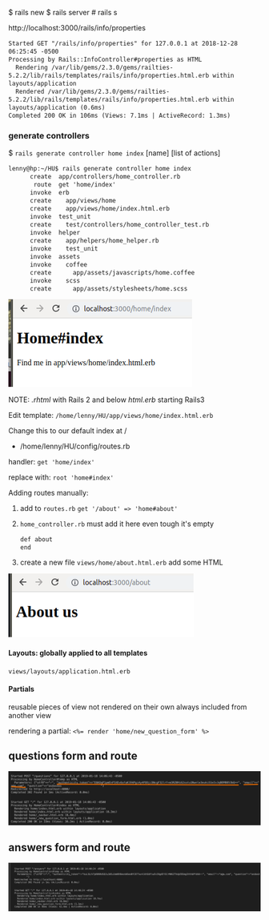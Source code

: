 $ rails new <project>
$ rails server      # rails s


http://localhost:3000/rails/info/properties


```
Started GET "/rails/info/properties" for 127.0.0.1 at 2018-12-28 06:25:45 -0500
Processing by Rails::InfoController#properties as HTML
  Rendering /var/lib/gems/2.3.0/gems/railties-5.2.2/lib/rails/templates/rails/info/properties.html.erb within layouts/application
  Rendered /var/lib/gems/2.3.0/gems/railties-5.2.2/lib/rails/templates/rails/info/properties.html.erb within layouts/application (0.6ms)
Completed 200 OK in 106ms (Views: 7.1ms | ActiveRecord: 1.3ms)

```


### generate controllers

$ `rails generate controller home index`
                             [name] [list of actions]


```
lenny@hp:~/HU$ rails generate controller home index
      create  app/controllers/home_controller.rb
       route  get 'home/index'
      invoke  erb
      create    app/views/home
      create    app/views/home/index.html.erb
      invoke  test_unit
      create    test/controllers/home_controller_test.rb
      invoke  helper
      create    app/helpers/home_helper.rb
      invoke    test_unit
      invoke  assets
      invoke    coffee
      create      app/assets/javascripts/home.coffee
      invoke    scss
      create      app/assets/stylesheets/home.scss

```

![](2018-12-28-06-39-32.png)

NOTE:
*.rhtml* with Rails 2 and below
*html.erb* starting Rails3

Edit template:
 `/home/lenny/HU/app/views/home/index.html.erb`

Change this to our default index at /

- /home/lenny/HU/config/routes.rb

handler: `get 'home/index'`

replace with: `root 'home#index'`

Adding routes manually:

1. add to `routes.rb`
   `get '/about' => 'home#about'`

2. `home_controller.rb`
    must add it here even tough it's empty

    ```
    def about
    end
    ```

3. create a new file `views/home/about.html.erb`
   add some HTML


![](2018-12-28-07-45-47.png)


#### Layouts: globally applied to all templates

`views/layouts/application.html.erb`


#### Partials

reusable pieces of view
not rendered on their own
always included from another view

rendering a partial:
`<%= render 'home/new_question_form' %>`

## questions form and route

![](2019-01-18-14-07-10.png)

## answers form and route

![](2019-01-18-14-40-47.png)